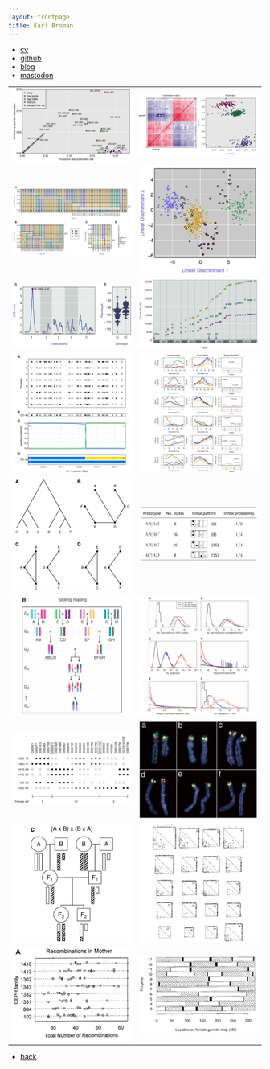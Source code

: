 ```yaml
---
layout: frontpage
title: Karl Broman
---
```


<div class="navbar">
  <div class="navbar-inner">
      <ul class="nav">
          <li><a href="{{ BASE_PATH }}/broman_cv.pdf">cv</a></li>
          <li><a href="https://github.com/kbroman">github</a></li>
          <li><a href="https://kbroman.org/blog">blog</a></li>
          <li><a rel="me" href="https://rstats.me/@kbroman">mastodon</a></li>
      </ul>
  </div>
</div>


<table class="wide">
<tr>
  <td class="left">
    <a href="publpics/mbmixups_fig1.html">
        <img src="publpics/mbmixups_fig1.png" alt="Lobo et al. (2021) Fig 1" title="Lobo et al. (2021) Fig 1"/>
    </a>
  </td>
  <td class="right">
    <a href="publpics/iplotCorr.html">
        <img src="publpics/iplotCorr.png" alt="R/qtlcharts example" title="R/qtlcharts example"/>
    </a>
  </td>
</tr>
<tr>
  <td class="left">
    <a href="publpics/isletc6_fig4.html">
        <img src="publpics/isletc6_fig4.png" alt="Tian et al. (2015) Fig 4" title="Tian et al. (2015) Fig 4"/>
    </a>
  </td>
  <td class="right">
    <a href="publpics/tian2016_fig4.html">
        <img src="publpics/tian2016_fig4.png" alt="Tian et
        al. (2016) Fig 4" title="Tian et al. (2016) Fig 4"/>
    </a>
  </td>
</tr>
<tr>
  <td class="left">
    <a href="publpics/rqtlexper_fig1.html">
        <img src="publpics/rqtlexper_fig1.png" alt="Broman (2014) Fig 1" title="Broman (2014) Fig 1"/>
    </a>
  </td>
  <td class="right">
    <a href="publpics/rqtlexper_fig2.html">
        <img src="publpics/rqtlexper_fig2.png" alt="Broman (2014) Fig 2" title="Broman (2014) Fig 2"/>
    </a>
  </td>
</tr>
<tr>
  <td class="left">
    <a href="publpics/genhmm_fig1.html">
        <img src="publpics/genhmm_fig1.png" alt="Broman (2021) Fig 1" title="Broman (2021) Fig 1"/>
    </a>
  </td>
  <td class="right">
    <a href="publpics/phyloqtl_fig6.html">
        <img src="publpics/phyloqtl_fig6.png" alt="Broman et al. (2012) Fig 6" title="Broman et al. (2012) Fig 6"/>
    </a>
  </td>
</tr>
<tr>
  <td class="left">
    <a href="publpics/phyloqtl_fig2.html">
        <img src="publpics/phyloqtl_fig2.png" alt="Broman et al. (2012) Fig 2" title="Broman et al. (2012) Fig 2"/>
    </a>
  </td>
  <td class="right">
    <a href="publpics/preCCprob_tabS13.html">
        <img src="publpics/preCCprob_tabS13.png" alt="Broman (2012) Table S13" title="Broman (2012) Table S13"/>
    </a>
  </td>
</tr>
<tr>
  <td class="left">
    <a href="publpics/rigenome_fig2.html">
        <img src="publpics/rigenome_fig2.png" alt="Broman (2005) Fig 2" title="Broman (2005) Fig 2"/>
    </a>
  </td>
  <td class="right">
    <a href="publpics/rigenome_fig6.html">
        <img src="publpics/rigenome_fig6.png" alt="Broman (2005) Fig 6" title="Broman (2005) Fig 6"/>
    </a>
  </td>
</tr>
<tr>
  <td class="left">
    <a href="publpics/inversion_fig1.html">
        <img src="publpics/inversion_fig1.png" alt="Broman et al. (2003) Fig 1" title="Broman et al. (2003) Fig 1"/>
    </a>
  </td>
  <td class="right">
    <a href="publpics/inversion_fig2.html">
        <img src="publpics/inversion_fig2.png" alt="Broman et al. (2003) Fig 2" title="Broman et al. (2003) Fig 2"/>
    </a>
  </td>
</tr>
<tr>
  <td class="left">
    <a href="publpics/xchr_fig2.html">
        <img src="publpics/xchr_fig2c.png" alt="Broman et al. (2006) Fig 2c" title="Broman et al. (2006) Fig 2c"/>
    </a>
  </td>
  <td class="right">
    <a href="publpics/mousebc_fig3.html">
        <img src="publpics/mousebc_fig3.png" alt="Broman et al. (2002) Fig 3" title="Broman et al. (2002) Fig 3"/>
    </a>
  </td>
</tr>
<tr>
  <td class="left">
    <a href="publpics/geneticmaps_fig3.html">
        <img src="publpics/geneticmaps_fig3a.png" alt="Broman et al. (1998) Fig 3a" title="Broman et al. (1998) Fig 3a"/>
    </a>
  </td>
  <td class="right">
    <a href="publpics/interfer_fig1.html">
        <img src="publpics/interfer_fig1.png" alt="Broman and Weber (2000) Fig 1" title="Broman and Weber (2000) Fig 1"/>
    </a>
  </td>
</tr>
</table>

<div class="navbar">
  <div class="navbar-inner">
      <ul class="nav">
          <li><a href="index.html">back</a></li>
      </ul>
  </div>
</div>
